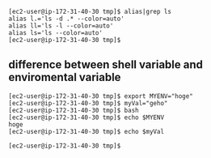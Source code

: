 ```
[ec2-user@ip-172-31-40-30 tmp]$ alias|grep ls
alias l.='ls -d .* --color=auto'
alias ll='ls -l --color=auto'
alias ls='ls --color=auto'
[ec2-user@ip-172-31-40-30 tmp]$
```


## difference between shell variable and enviromental variable
```
[ec2-user@ip-172-31-40-30 tmp]$ export MYENV="hoge"
[ec2-user@ip-172-31-40-30 tmp]$ myVal="geho"
[ec2-user@ip-172-31-40-30 tmp]$ bash
[ec2-user@ip-172-31-40-30 tmp]$ echo $MYENV
hoge
[ec2-user@ip-172-31-40-30 tmp]$ echo $myVal

[ec2-user@ip-172-31-40-30 tmp]$
```
